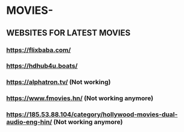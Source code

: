 # MOVIES-
## WEBSITES FOR LATEST MOVIES

### https://flixbaba.com/
### https://hdhub4u.boats/
### https://alphatron.tv/ (Not working)
### https://www.fmovies.hn/ (Not working anymore)
### https://185.53.88.104/category/hollywood-movies-dual-audio-eng-hin/  (Not working anymore)
